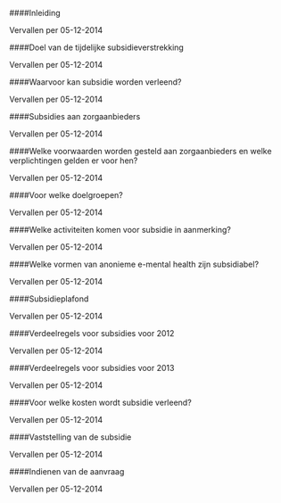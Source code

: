 <meta http-equiv='Content-Type' content='text/html; charset=utf-8' />


####Inleiding

Vervallen per 05-12-2014 

####Doel van de tijdelijke subsidieverstrekking

Vervallen per 05-12-2014 

####Waarvoor kan subsidie worden verleend?

Vervallen per 05-12-2014 

####Subsidies aan zorgaanbieders

Vervallen per 05-12-2014 

####Welke voorwaarden worden gesteld aan zorgaanbieders en welke verplichtingen gelden er voor hen?

Vervallen per 05-12-2014 

####Voor welke doelgroepen?

Vervallen per 05-12-2014 

####Welke activiteiten komen voor subsidie in aanmerking?

Vervallen per 05-12-2014 

####Welke vormen van anonieme e-mental health zijn subsidiabel?

Vervallen per 05-12-2014 

####Subsidieplafond

Vervallen per 05-12-2014 

####Verdeelregels voor subsidies voor 2012

Vervallen per 05-12-2014 

####Verdeelregels voor subsidies voor 2013

Vervallen per 05-12-2014 

####Voor welke kosten wordt subsidie verleend?

Vervallen per 05-12-2014 

####Vaststelling van de subsidie

Vervallen per 05-12-2014 

####Indienen van de aanvraag

Vervallen per 05-12-2014 


